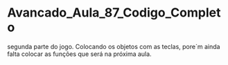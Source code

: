 # Avancado_Aula_87_Codigo_Completo

segunda parte do jogo. Colocando os objetos com as teclas, pore´m ainda falta colocar as funções que será na próxima aula.

